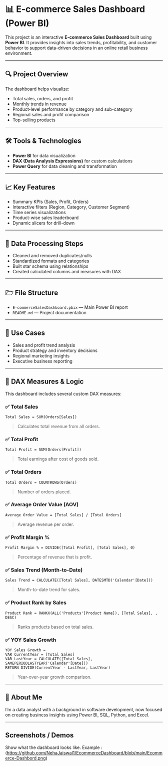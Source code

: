 # 📊 E-commerce Sales Dashboard (Power BI)

This project is an interactive **E-commerce Sales Dashboard** built using **Power BI**. It provides insights into sales trends, profitability, and customer behavior to support data-driven decisions in an online retail business environment.

---

## 🔍 Project Overview

The dashboard helps visualize:

* Total sales, orders, and profit
* Monthly trends in revenue
* Product-level performance by category and sub-category
* Regional sales and profit comparison
* Top-selling products

---

## 🛠️ Tools & Technologies

* **Power BI** for data visualization
* **DAX (Data Analysis Expressions)** for custom calculations
* **Power Query** for data cleaning and transformation

---

## 📈 Key Features

* Summary KPIs (Sales, Profit, Orders)
* Interactive filters (Region, Category, Customer Segment)
* Time series visualizations
* Product-wise sales leaderboard
* Dynamic slicers for drill-down

---

## 🛂 Data Processing Steps

* Cleaned and removed duplicates/nulls
* Standardized formats and categories
* Built star schema using relationships
* Created calculated columns and measures with DAX

---

## 🗁 File Structure

* `E-commerceSalesDashboard.pbix` — Main Power BI report
* `README.md` — Project documentation

---

## 📌 Use Cases

* Sales and profit trend analysis
* Product strategy and inventory decisions
* Regional marketing insights
* Executive business reporting

---

## 🔶 DAX Measures & Logic

This dashboard includes several custom DAX measures:

### ✅ Total Sales

```dax
Total Sales = SUM(Orders[Sales])
```

> Calculates total revenue from all orders.

### ✅ Total Profit

```dax
Total Profit = SUM(Orders[Profit])
```

> Total earnings after cost of goods sold.

### ✅ Total Orders

```dax
Total Orders = COUNTROWS(Orders)
```

> Number of orders placed.

### ✅ Average Order Value (AOV)

```dax
Average Order Value = [Total Sales] / [Total Orders]
```

> Average revenue per order.

### ✅ Profit Margin %

```dax
Profit Margin % = DIVIDE([Total Profit], [Total Sales], 0)
```

> Percentage of revenue that is profit.

### ✅ Sales Trend (Month-to-Date)

```dax
Sales Trend = CALCULATE([Total Sales], DATESMTD('Calendar'[Date]))
```

> Month-to-date trend for sales.

### ✅ Product Rank by Sales

```dax
Product Rank = RANKX(ALL('Products'[Product Name]), [Total Sales], , DESC)
```

> Ranks products based on total sales.

### ✅ YOY Sales Growth

```dax
YOY Sales Growth =
VAR CurrentYear = [Total Sales]
VAR LastYear = CALCULATE([Total Sales], SAMEPERIODLASTYEAR('Calendar'[Date]))
RETURN DIVIDE(CurrentYear - LastYear, LastYear)
```

> Year-over-year growth comparison.

---

## 🤝 About Me

I’m a data analyst with a background in software development, now focused on creating business insights using Power BI, SQL, Python, and Excel.

---

##  Screenshots / Demos
Show what the dashboard looks like. 
Example : (https://github.com/NehaJaiswal1/EcommerceDashboard/blob/main/Ecommerce-Dashbord.png)


